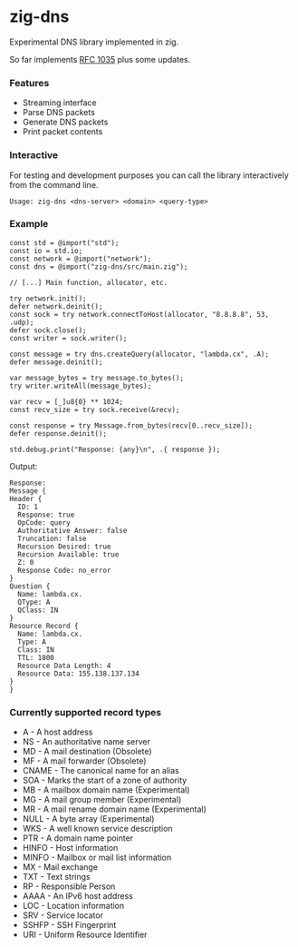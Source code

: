 # zig-dns

Experimental DNS library implemented in zig.

So far implements [RFC 1035](https://www.rfc-editor.org/rfc/rfc1035.html) plus some updates.

### Features
  * Streaming interface
  * Parse DNS packets
  * Generate DNS packets
  * Print packet contents
  
### Interactive

For testing and development purposes you can call the library interactively from the command line.

```
Usage: zig-dns <dns-server> <domain> <query-type>
```

### Example

```zig
const std = @import("std");
const io = std.io;
const network = @import("network");
const dns = @import("zig-dns/src/main.zig");

// [...] Main function, allocator, etc.

try network.init();
defer network.deinit();
const sock = try network.connectToHost(allocator, "8.8.8.8", 53, .udp);
defer sock.close();
const writer = sock.writer();

const message = try dns.createQuery(allocator, "lambda.cx", .A);
defer message.deinit();

var message_bytes = try message.to_bytes();
try writer.writeAll(message_bytes);

var recv = [_]u8{0} ** 1024;
const recv_size = try sock.receive(&recv);

const response = try Message.from_bytes(recv[0..recv_size]);
defer response.deinit();

std.debug.print("Response: {any}\n", .{ response });
```

Output:

```
Response:
Message {
Header {
  ID: 1
  Response: true
  OpCode: query
  Authoritative Answer: false
  Truncation: false
  Recursion Desired: true
  Recursion Available: true
  Z: 0
  Response Code: no_error
}
Question {
  Name: lambda.cx.
  QType: A
  QClass: IN
}
Resource Record {
  Name: lambda.cx.
  Type: A
  Class: IN
  TTL: 1800
  Resource Data Length: 4
  Resource Data: 155.138.137.134
}
}
```

### Currently supported record types

* A - A host address
* NS - An authoritative name server
* MD - A mail destination (Obsolete)
* MF - A mail forwarder (Obsolete)
* CNAME - The canonical name for an alias
* SOA - Marks the start of a zone of authority
* MB - A mailbox domain name (Experimental)
* MG - A mail group member (Experimental)
* MR - A mail rename domain name (Experimental)
* NULL - A byte array (Experimental)
* WKS - A well known service description
* PTR - A domain name pointer
* HINFO - Host information
* MINFO - Mailbox or mail list information
* MX - Mail exchange
* TXT - Text strings
* RP - Responsible Person
* AAAA - An IPv6 host address
* LOC - Location information
* SRV - Service locator
* SSHFP - SSH Fingerprint
* URI - Uniform Resource Identifier
